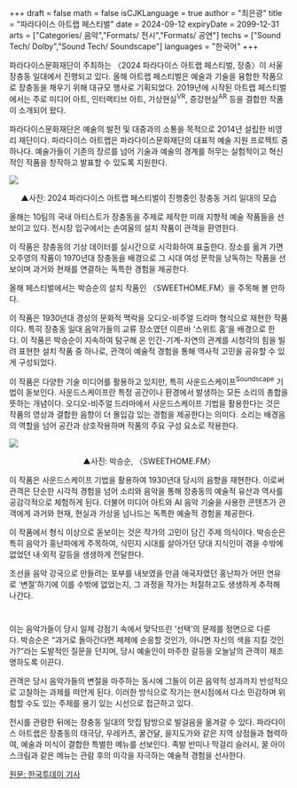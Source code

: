 +++
draft = false
math = false
isCJKLanguage = true
author = "최은광"
title = "파라다이스 아트랩 페스티벌"
date = 2024-09-12
expiryDate = 2099-12-31
arts = ["Categories/ 음악","Formats/ 전시","Formats/ 공연"]
techs = ["Sound Tech/ Dolby","Sound Tech/ Soundscape"]
languages = "한국어"
+++

파라다이스문화재단이 주최하는 〈2024 파라다이스 아트랩 페스티벌, 장충〉이 서울 장충동 일대에서 진행되고 있다. 올해 아트랩 페스티벌은 예술과 기술을 융합한 작품으로 장충동을 채우기 위해 대규모 행사로 기획되었다. 2019년에 시작된 아트랩 페스티벌에서는 주로 미디어 아트, 인터랙티브 아트, 가상현실<sup>VR</sup>, 증강현실<sup>AR</sup> 등을 결합한 작품이 소개되어 왔다.

파라다이스문화재단은 예술의 발전 및 대중과의 소통을 목적으로 2014년 설립한 비영리 재단이다. 파라다이스 아트랩은 파라다이스문화재단의 대표적 예술 지원 프로젝트 중 하나다. 예술가들이 기존의 장르를 넘어 기술과 예술의 경계를 허무는 실험적이고 혁신적인 작품을 창작하고 발표할 수 있도록 지원한다.

![](https://cdn.hantoday.net/news/photo/202409/44371_53561_3813.png)
<center>▲사진: 2024 파라다이스 아트랩 페스티벌이 진행중인 장충동 거리 일대의 모습</center>

올해는 10팀의 국내 아티스트가 장충동을 주제로 제작한 미래 지향적 예술 작품들을 선보이고 있다. 전시장 입구에서는 손여울의 설치 작품이 관객을 환영한다.

이 작품은 장충동의 기상 데이터를 실시간으로 시각화하여 표출한다. 장소를 옮겨 가면 오주영의 작품이 1970년대 장충동을 배경으로 그 시대 여성 문학을 낭독하는 작품을 선보이며 과거와 현재를 연결하는 독특한 경험을 제공한다.

올해 페스티벌에서는 박승순의 설치 작품인 〈SWEETHOME.FM〉을 주목해 볼 만하다.

이 작품은 1930년대 경성의 문화적 맥락을 오디오-비주얼 드라마 형식으로 재현한 작품이다. 특히 장충동 일대 음악가들의 교류 장소였던 이른바 ‘스위트 홈’을 배경으로 한다. 이 작품은 박승순이 지속하여 탐구해 온 인간-기계-자연의 관계를 시청각의 힘을 빌려 표현한 설치 작품 중 하나로, 관객이 예술적 경험을 통해 역사적 고민을 공유할 수 있게 구성되었다.

이 작품은 다양한 기술 미디어를 활용하고 있지만, 특히 사운드스케이프<sup>Soundscape</sup> 기법이 돋보인다. 사운드스케이프란 특정 공간이나 환경에서 발생하는 모든 소리의 총합을 뜻하는 개념이다. 오디오-비주얼 드라마에서 사운드스케이프 기법을 활용한다는 것은 작품의 영상과 결합한 음향이 더 몰입감 있는 경험을 제공한다는 의미다. 소리는 배경음의 역할을 넘어 공간과 상호작용하며 작품의 주요 구성 요소로 작용한다.

![](https://cdn.hantoday.net/news/photo/202409/44371_53563_3950.png)
<center>▲사진: 박승순, 〈SWEETHOME.FM〉</center>

이 작품은 사운드스케이프 기법을 활용하여 1930년대 당시의 음향을 재현한다. 이로써 관객은 단순한 시각적 경험을 넘어 소리와 음악을 통해 장충동의 예술적 유산과 역사를 공감각적으로 체험하게 된다. 더불어 미디어 아트와 AI 음악 기술을 사용한 콘텐츠가 관객에게 과거와 현재, 현실과 가상을 넘나드는 독특한 예술적 경험을 제공한다.

이 작품에서 형식 이상으로 돋보이는 것은 작가의 고민이 담긴 주제 의식이다. 박승순은 특히 음악가 홍난파에게 주목하여, 식민지 시대를 살아가던 당대 지식인이 겪을 수밖에 없었던 내·외적 갈등을 생생하게 전달한다.

조선을 음악 강국으로 만들려는 포부를 내보였을 만큼 애국자였던 홍난파가 어떤 연유로 ‘변절’하기에 이를 수밖에 없었는지, 그 과정을 작가는 처절하고도 생생하게 추적해 나간다.

#

<script async src="https://pagead2.googlesyndication.com/pagead/js/adsbygoogle.js?client=ca-pub-2618164900782657"
     crossorigin="anonymous"></script>
<ins class="adsbygoogle"
     style="display:block; text-align:center;"
     data-ad-layout="in-article"
     data-ad-format="fluid"
     data-ad-client="ca-pub-2618164900782657"
     data-ad-slot="9803941047"></ins>
<script>
     (adsbygoogle = window.adsbygoogle || []).push({});
</script>

#

이는 음악가들이 당시 일제 강점기 속에서 맞닥뜨린 ‘선택’의 문제를 정면으로 다룬다. 박승순은 “과거로 돌아간다면 체제에 순응할 것인가, 아니면 자신의 색을 지킬 것인가?”라는 도발적인 질문을 던지며, 당시 예술인이 마주한 갈등을 오늘날의 관객이 재조명하도록 이끈다.

관객은 당시 음악가들의 변절을 마주하는 동시에 그들이 이끈 음악적 성과까지 반성적으로 고찰하는 과제를 떠안게 된다. 이러한 방식으로 작가는 현시점에서 다소 민감하며 위험할 수도 있는 주제를 용기 있는 시선으로 접근하고 있다.

전시를 관람한 뒤에는 장충동 일대의 맛집 탐방으로 발걸음을 옮겨갈 수 있다. 파라다이스 아트랩은 장충동의 태극당, 우레카츠, 꿀건달, 을지도가와 같은 지역 상점들과 협력하여, 예술과 미식이 결합한 특별한 메뉴를 선보인다. 족발 반미나 막걸리 슬러시, 꿀 아이스크림과 같은 메뉴는 관람 후의 미각을 자극하는 예술적 경험을 선사한다.

<a href="https://www.hantoday.net/news/articleView.html?idxno=44371" target="_blank" rel="noopener noreferrer">원문: 한국투데이 기사</a>